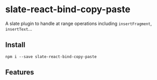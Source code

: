 # slate-react-bind-copy-paste

A slate plugin to handle at range operations including `insertFragment`, `insertText`...

## Install
```
npm i --save slate-react-bind-copy-paste
```

## Features

